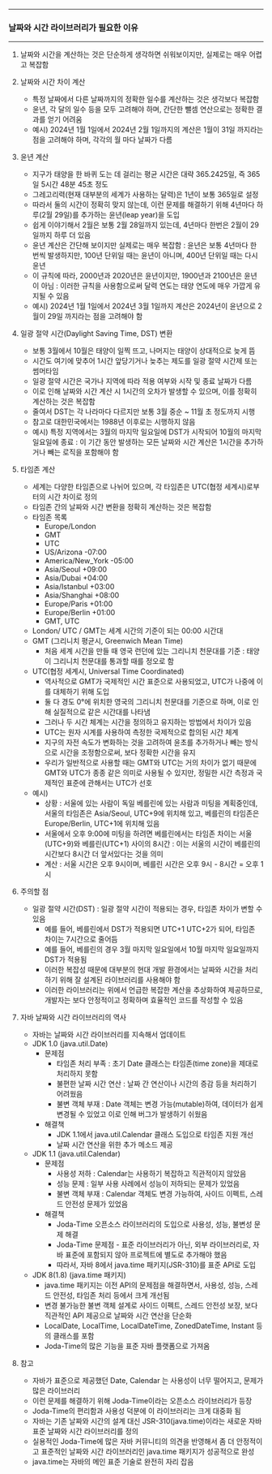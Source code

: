 -----
### 날짜와 시간 라이브러리가 필요한 이유
-----
1. 날짜와 시간을 계산하는 것은 단순하게 생각하면 쉬워보이지만, 실제로는 매우 어렵고 복잡함
2. 날짜와 시간 차이 계산
   - 특정 날짜에서 다른 날짜까지의 정확한 일수를 계산하는 것은 생각보다 복잡함
   - 윤년, 각 달의 일수 등을 모두 고려해야 하며, 간단한 뺄셈 연산으로는 정확한 결과를 얻기 어려움
   - 예시) 2024년 1월 1일에서 2024년 2월 1일까지의 계산은 1월이 31일 까지라는 점을 고려해야 하며, 각각의 월 마다 날짜가 다름

3. 윤년 계산
   - 지구가 태양을 한 바퀴 도는 데 걸리는 평균 시간은 대략 365.2425일, 즉 365일 5시간 48분 45초 정도
   - 그레고리력(현재 대부분의 세계가 사용하는 달력)은 1년이 보통 365일로 설정
   - 따라서 둘의 시간이 정확히 맞지 않는데, 이런 문제를 해결하기 위해 4년마다 하루(2월 29일)를 추가하는 윤년(leap year)을 도입
   - 쉽게 이야기해서 2월은 보통 2월 28일까지 있는데, 4년마다 한번은 2월이 29일까지 하루 더 있음
   - 윤년 계산은 간단해 보이지만 실제로는 매우 복잡함 : 윤년은 보통 4년마다 한 번씩 발생하지만, 100년 단위일 때는 윤년이 아니며, 400년 단위일 때는 다시 윤년
   - 이 규칙에 따라, 2000년과 2020년은 윤년이지만, 1900년과 2100년은 윤년이 아님 : 이러한 규칙을 사용함으로써 달력 연도는 태양 연도에 매우 가깝게 유지될 수 있음
   - 예시) 2024년 1월 1일에서 2024년 3월 1일까지 계산은 2024년이 윤년으로 2월이 29일 까지라는 점을 고려해야 함

3. 일광 절약 시간(Daylight Saving Time, DST) 변환
   - 보통 3월에서 10월은 태양이 일찍 뜨고, 나머지는 태양이 상대적으로 늦게 뜸
   - 시간도 여기에 맞추어 1시간 앞당기거나 늦추는 제도를 일광 절약 시간제 또는 썸머타임
   - 일광 절약 시간은 국가나 지역에 따라 적용 여부와 시작 및 종료 날짜가 다름
   - 이로 인해 날짜와 시간 계산 시 1시간의 오차가 발생할 수 있으며, 이를 정확히 계산하는 것은 복잡함
   - 줄여서 DST는 각 나라마다 다르지만 보통 3월 중순 ~ 11월 초 정도까지 시행
   - 참고로 대한민국에서는 1988년 이후로는 시행하지 않음
   - 예시) 특정 지역에서는 3월의 마지막 일요일에 DST가 시작되어 10월의 마지막 일요일에 종료 : 이 기간 동안 발생하는 모든 날짜와 시간 계산은 1시간을 추가하거나 빼는 로직을 포함해야 함

4. 타임존 계산
   - 세계는 다양한 타임존으로 나뉘어 있으며, 각 타임존은 UTC(협정 세계시)로부터의 시간 차이로 정의
   - 타임존 간의 날짜와 시간 변환을 정확히 계산하는 것은 복잡함
   - 타임존 목록
      + Europe/London
      + GMT
      + UTC
      + US/Arizona -07:00
      + America/New_York -05:00
      + Asia/Seoul +09:00
      + Asia/Dubai +04:00
      + Asia/Istanbul +03:00
      + Asia/Shanghai +08:00
      + Europe/Paris +01:00
      + Europe/Berlin +01:00
      + GMT, UTC
    - London/ UTC / GMT는 세계 시간의 기준이 되는 00:00 시간대
    - GMT (그리니치 평균시, Greenwich Mean Time)
      + 처음 세계 시간을 만들 때 영국 런던에 있는 그리니치 천문대를 기준 : 태양이 그리니치 천문대를 통과할 때를 정오로 함
    - UTC(협정 세계시, Universal Time Coordinated)
      + 역사적으로 GMT가 국제적인 시간 표준으로 사용되었고, UTC가 나중에 이를 대체하기 위해 도입
      + 둘 다 경도 0°에 위치한 영국의 그리니치 천문대를 기준으로 하며, 이로 인해 실질적으로 같은 시간대를 나타냄
      + 그러나 두 시간 체계는 시간을 정의하고 유지하는 방법에서 차이가 있음
      + UTC는 원자 시계를 사용하여 측정한 국제적으로 합의된 시간 체계
      + 지구의 자전 속도가 변화하는 것을 고려하여 윤초를 추가하거나 빼는 방식으로 시간을 조정함으로써, 보다 정확한 시간을 유지
      + 우리가 일반적으로 사용할 때는 GMT와 UTC는 거의 차이가 없기 때문에 GMT와 UTC가 종종 같은 의미로 사용될 수 있지만, 정밀한 시간 측정과 국제적인 표준에 관해서는 UTC가 선호
    - 예시)
      + 상황 : 서울에 있는 사람이 독일 베를린에 있는 사람과 미팅을 계획중인데, 서울의 타임존은 Asia/Seoul, UTC+9에 위치해 있고, 베를린의 타임존은 Europe/Berlin, UTC+1에 위치해 있음
      + 서울에서 오후 9:00에 미팅을 하려면 베를린에서는 타임존 차이는 서울(UTC+9)와 베를린(UTC+1) 사이의 8시간 : 이는 서울의 시간이 베를린의 시간보다 8시간 더 앞서있다는 것을 의미
      + 계산 : 서울 시간은 오후 9시이며, 베를린 시간은 오후 9시 - 8시간 = 오후 1시

5. 주의할 점
   - 일광 절약 시간(DST) : 일광 절약 시간이 적용되는 경우, 타임존 차이가 변할 수 있음
      + 예를 들어, 베를린에서 DST가 적용되면 UTC+1 UTC+2가 되어, 타임존 차이는 7시간으로 줄어듬
      + 예를 들어, 베를린의 경우 3월 마지막 일요일에서 10월 마지막 일요일까지 DST가 적용됨
      + 이러한 복잡성 때문에 대부분의 현대 개발 환경에서는 날짜와 시간을 처리하기 위해 잘 설계된 라이브러리를 사용해야 함
      + 이러한 라이브러리는 위에서 언급한 복잡한 계산을 추상화하여 제공하므로, 개발자는 보다 안정적이고 정확하며 효율적인 코드를 작성할 수 있음

6. 자바 날짜와 시간 라이브러리의 역사
   - 자바는 날짜와 시간 라이브러리를 지속해서 업데이트
   - JDK 1.0 (java.util.Date)
      + 문제점
        * 타임존 처리 부족 : 초기 Date 클래스는 타임존(time zone)을 제대로 처리하지 못함
        * 불편한 날짜 시간 연산 : 날짜 간 연산이나 시간의 증감 등을 처리하기 어려웠음
        * 불변 객체 부재 : Date 객체는 변경 가능(mutable)하여, 데이터가 쉽게 변경될 수 있었고 이로 인해 버그가 발생하기 쉬웠음
      + 해결책
        * JDK 1.1에서 java.util.Calendar 클래스 도입으로 타임존 지원 개선
        * 날짜 시간 연산을 위한 추가 메소드 제공
   - JDK 1.1 (java.util.Calendar)
      + 문제점
        * 사용성 저하 : Calendar는 사용하기 복잡하고 직관적이지 않았음
        * 성능 문제 : 일부 사용 사례에서 성능이 저하되는 문제가 있었음
        * 불변 객체 부재 : Calendar 객체도 변경 가능하여, 사이드 이펙트, 스레드 안전성 문제가 있었음
      + 해결책
        * Joda-Time 오픈소스 라이브러리의 도입으로 사용성, 성능, 불변성 문제 해결
        * Joda-Time 문제점 - 표준 라이브러리가 아닌, 외부 라이브러리로, 자바 표준에 포함되지 않아 프로젝트에 별도로 추가해야 했음
        * 따라서, 자바 8에서 java.time 패키지(JSR-310)를 표준 API로 도입
   - JDK 8(1.8) (java.time 패키지)
      + java.time 패키지는 이전 API의 문제점을 해결하면서, 사용성, 성능, 스레드 안전성, 타임존 처리 등에서 크게 개선됨
      + 변경 불가능한 불변 객체 설계로 사이드 이펙트, 스레드 안전성 보장, 보다 직관적인 API 제공으로 날짜와 시간 연산을 단순화
      + LocalDate, LocalTime, LocalDateTime, ZonedDateTime, Instant 등의 클래스를 포함
      + Joda-Time의 많은 기능을 표준 자바 플랫폼으로 가져옴

7. 참고
   - 자바가 표준으로 제공했던 Date, Calendar 는 사용성이 너무 떨어지고, 문제가 많은 라이브러리
   - 이런 문제를 해결하기 위해 Joda-Time이라는 오픈소스 라이브러리가 등장
   - Joda-Time의 편리함과 사용성 덕분에 이 라이브러리는 크게 대중화 됨
   - 자바는 기존 날짜와 시간의 설계 대신 JSR-310(java.time)이라는 새로운 자바 표준 날짜와 시간 라이브러리를 정의
   - 실용적인 Joda-Time에 많은 자바 커뮤니티의 의견을 반영해서 좀 더 안정적이고 표준적인 날짜와 시간 라이브러리인 java.time 패키지가 성공적으로 완성
   - java.time는 자바의 메인 표준 기술로 완전히 자리 잡음
